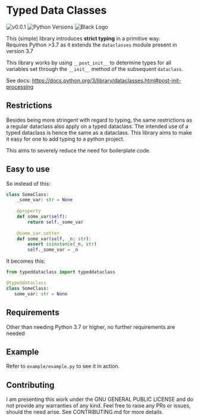 # Typed Data Classes
![v0.0.1](https://img.shields.io/badge/release-v0.0.1-blue)
![Python Versions](https://img.shields.io/badge/python-3.7%20|%203.8-blue)
![Black Logo](https://img.shields.io/badge/code%20style-black-black.svg)

This (simple) library introduces __strict typing__ in a primitive way.  
Requires Python >3.7 as it extends the `dataclasses` module present in version 3.7

This library works by using `__post_init__` to determine types for all variables set 
through the `__init__` method of the subsequent `dataclass`.

See docs: https://docs.python.org/3/library/dataclasses.html#post-init-processing

## Restrictions

Besides being more stringent with regard to typing, the same restrictions as a regular
dataclass also apply on a typed dataclass. The intended use of a typed dataclass is 
hence the same as a dataclass. This library aims to make it easy for one to add typing
to a python project.

This aims to severely reduce the need for boilerplate code.

## Easy to use

So instead of this:

```python
class SomeClass:
    _some_var: str = None
    
    @property
    def some_var(self):
        return self._some_var
    
    @some_var.setter
    def some_var(self, _n: str):
        assert isinstance(_n, str)
        self._some_var = _n
```

It becomes this:
```python
from typeddataclass import typeddataclass

@typeddataclass
class SomeClass:
   some_var: str = None
```

## Requirements

Other than needing Python 3.7 or higher, no further requirements are needed

## Example

Refer to `example/example.py` to see it in action.

## Contributing

I am presenting this work under the GNU GENERAL PUBLIC LICENSE and do not provide any
warranties of any kind. Feel free to raise any PRs or issues, should the need arise.
See CONTRIBUTING.md for more details.